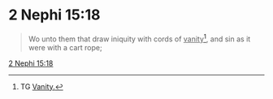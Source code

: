 # 2 Nephi 15:18

> Wo unto them that draw iniquity with cords of <u>vanity</u>[^a], and sin as it were with a cart rope;

[2 Nephi 15:18](https://www.churchofjesuschrist.org/study/scriptures/bofm/2-ne/15?lang=eng&id=p18#p18)


[^a]: TG [Vanity.](https://www.churchofjesuschrist.org/study/scriptures/tg/vanity?lang=eng)
